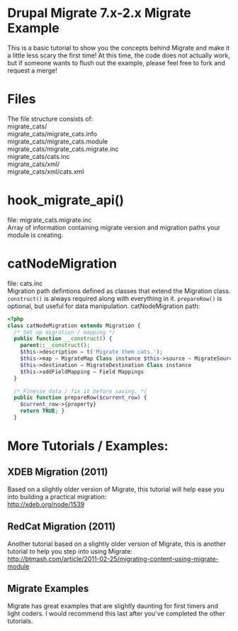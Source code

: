 # Drupal Migrate 7.x-2.x Migrate Example
This is a basic tutorial to show you the concepts behind Migrate and make it a little less scary the first time! At this time, the code does not actually work, but if someone wants to flush out the example, please feel free to fork and request a merge!  

# Files
The file structure consists of:  
migrate_cats/  
migrate_cats/migrate_cats.info  
migrate_cats/migrate_cats.module  
migrate_cats/migrate_cats.migrate.inc  
migrate_cats/cats.inc  
migrate_cats/xml/  
migrate_cats/xml/cats.xml  

# hook_migrate_api()
file: migrate_cats.migrate.inc  
Array of information containing migrate version and migration paths your module is creating.  

# catNodeMigration
file: cats.inc  
Migration path defintions defined as classes that extend the Migration class. ```construct()``` is always required along with everything in it. ```prepareRow()``` is optional, but useful for data manipulation. catNodeMigration path:  
```PHP
<?php
class catNodeMigration extends Migration {
  /* Set up migration / mapping */
  public function __construct() {
    parent::__construct();
    $this->description = t('Migrate them cats.');
    $this->map – MigrateMap Class instance $this->source – MigrateSource Class instance
    $this->destination – MigrateDestination Class instance
    $this->addFieldMapping – Field Mappings
  }

  /* Finesse data / fix it before saving. */
  public function prepareRow($current_row) {
    $current_row->{property}
    return TRUE; }
  }
```

# More Tutorials / Examples:  
## XDEB Migration (2011)  
Based on a slightly older version of Migrate, this tutorial will help ease you into building a practical migration:  
http://xdeb.org/node/1539  

## RedCat Migration (2011)  
Another tutorial based on a slightly older version of Migrate, this is another tutorial to help you step into using Migrate:  
http://btmash.com/article/2011-02-25/migrating-content-using-migrate-module

## Migrate Examples
Migrate has great examples that are slightly daunting for first timers and light coders. I would recommend this last after you've completed the other tutorials.  
